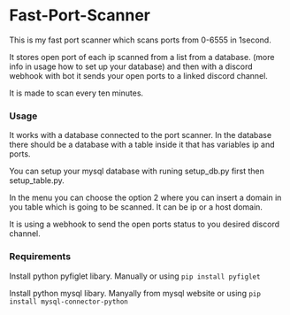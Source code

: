 # Fast-Port-Scanner

This is my fast port scanner which scans ports from 0-6555 in 1second.

It stores open port of each ip scanned from a list from a database. (more info in usage how to set up your database) and then with a discord webhook with bot it sends your open ports to a linked discord channel.

It is made to scan every ten minutes.

### Usage

It works with a database connected to the port scanner. In the database there should be a database with a table inside it that has variables ip and ports.

You can setup your mysql database with runing setup_db.py first then setup_table.py.


In the menu you can choose the option 2 where you can insert a domain in you table which is going to be scanned. It can be ip or a host domain.

It is using a webhook to send the open ports status to you desired discord channel.

### Requirements
Install python pyfiglet libary. Manually or using `pip install pyfiglet`

Install python mysql libary. Manyally from mysql website or using `pip install mysql-connector-python`

